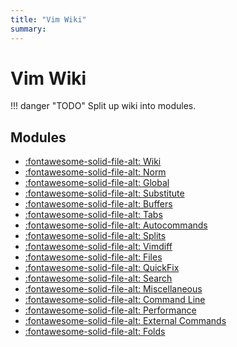 ```yaml
---
title: "Vim Wiki"
summary:
---
```


Vim Wiki
===

!!! danger "TODO"
    Split up wiki into modules.

Modules
---

- [:fontawesome-solid-file-alt: Wiki](wiki.md)
- [:fontawesome-solid-file-alt: Norm](01_norm.md)
- [:fontawesome-solid-file-alt: Global](02_global.md)
- [:fontawesome-solid-file-alt: Substitute](03_substitute.md)
- [:fontawesome-solid-file-alt: Buffers](04_buffers.md)
- [:fontawesome-solid-file-alt: Tabs](05_tabs.md)
- [:fontawesome-solid-file-alt: Autocommands](06_autocommands.md)
- [:fontawesome-solid-file-alt: Splits](07_splits.md)
- [:fontawesome-solid-file-alt: Vimdiff](08_vimdiff.md)
- [:fontawesome-solid-file-alt: Files](09_files.md)
- [:fontawesome-solid-file-alt: QuickFix](10_quickfix.md)
- [:fontawesome-solid-file-alt: Search](11_search.md)
- [:fontawesome-solid-file-alt: Miscellaneous](12_miscellaneous.md)
- [:fontawesome-solid-file-alt: Command Line](13-command-line.md)
- [:fontawesome-solid-file-alt: Performance](14-performance.md)
- [:fontawesome-solid-file-alt: External Commands](15-external-commands.md)
- [:fontawesome-solid-file-alt: Folds](16-folds.md)
